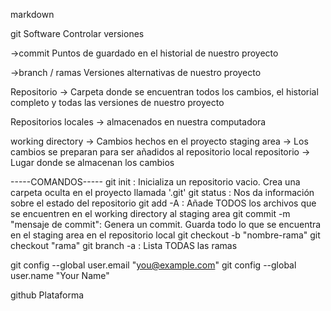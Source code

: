 markdown


git
Software
Controlar versiones

->commit
    Puntos de guardado en el historial de nuestro proyecto


->branch / ramas
    Versiones alternativas de nuestro proyecto

Repositorio -> Carpeta donde se encuentran todos los cambios, el historial completo y todas las versiones de nuestro proyecto

Repositorios locales -> almacenados en nuestra computadora

working directory -> Cambios hechos en el proyecto
staging area -> Los cambios se preparan para ser añadidos al repositorio local
repositorio -> Lugar donde se almacenan los cambios




-----COMANDOS-----
git init :  Inicializa un repositorio vacio. Crea una carpeta oculta en el proyecto llamada '.git'
git status : Nos da información sobre el estado del repositorio
git add -A : Añade TODOS los archivos que se encuentren en el working directory al staging area
git commit -m "mensaje de commit": Genera un commit. Guarda todo lo que se encuentra en el staging area en el repositorio local
git checkout -b "nombre-rama"
git checkout "rama"
git branch -a : Lista TODAS las ramas



git config --global user.email "you@example.com"
git config --global user.name "Your Name"



github
Plataforma
